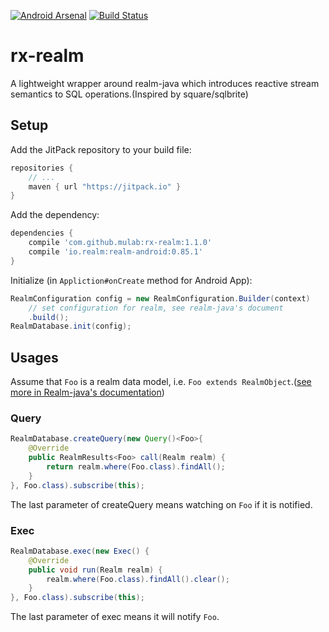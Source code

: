 [![Android Arsenal](https://img.shields.io/badge/Android%20Arsenal-rx--realm-green.svg?style=true)](https://android-arsenal.com/details/1/2803)
[![Build Status](https://travis-ci.org/mulab/rx-realm.svg?branch=master)](https://travis-ci.org/mulab/rx-realm)
# rx-realm
A lightweight wrapper around realm-java which introduces reactive stream semantics to SQL operations.(Inspired by square/sqlbrite)

## Setup

Add the JitPack repository to your build file:
```gradle
repositories {
    // ...
    maven { url "https://jitpack.io" }
}
```

Add the dependency:
```gradle
dependencies {
    compile 'com.github.mulab:rx-realm:1.1.0'
    compile 'io.realm:realm-android:0.85.1'
}
```

Initialize (in `Appliction#onCreate` method for Android App):
```java
RealmConfiguration config = new RealmConfiguration.Builder(context)
    // set configuration for realm, see realm-java's document
    .build();
RealmDatabase.init(config);
```

## Usages

Assume that `Foo` is a realm data model, i.e. `Foo extends RealmObject`.([see more in Realm-java's documentation](https://realm.io/docs/java/latest/#models))

### Query
```java
RealmDatabase.createQuery(new Query()<Foo>{
    @Override
    public RealmResults<Foo> call(Realm realm) {
        return realm.where(Foo.class).findAll();
    }
}, Foo.class).subscribe(this);
```
The last parameter of createQuery means watching on `Foo` if it is notified.

### Exec
```java
RealmDatabase.exec(new Exec() {
    @Override
    public void run(Realm realm) {
        realm.where(Foo.class).findAll().clear();
    }
}, Foo.class).subscribe(this);
```
The last parameter of exec means it will notify `Foo`.
